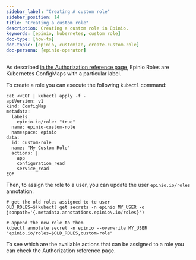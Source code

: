 ```yaml
---
sidebar_label: "Creating A custom role"
sidebar_position: 14
title: "Creating a custom role"
description: Creating a custom role in Epinio.
keywords: [epinio, kubernetes, custom role]
doc-type: [how-to]
doc-topic: [epinio, customize, create-custom-role]
doc-persona: [epinio-operator]
---
```


As described [in the Authorization reference page](../../references/authorization.md),
Epinio Roles are Kubernetes ConfigMaps with a particular label.

To create a role you can execute the following `kubectl` command:

```console
cat <<EOF | kubectl apply -f -
apiVersion: v1
kind: ConfigMap
metadata:
  labels:
    epinio.io/role: "true"
  name: epinio-custom-role
  namespace: epinio
data:
  id: custom-role
  name: "My Custom Role"
  actions: |
    app
    configuration_read
    service_read
EOF
```

Then, to assign the role to a user, you can update the user `epinio.io/roles` annotation:

```console
# get the old roles assigned to te user
OLD_ROLES=$(kubectl get secrets -n epinio MY_USER -o jsonpath='{.metadata.annotations.epinio\.io/roles}')

# append the new role to them
kubectl annotate secret -n epinio --overwrite MY_USER "epinio.io/roles=$OLD_ROLES,custom-role"
```

To see which are the available actions that can be assigned to a role you can check the Authorization reference page.
